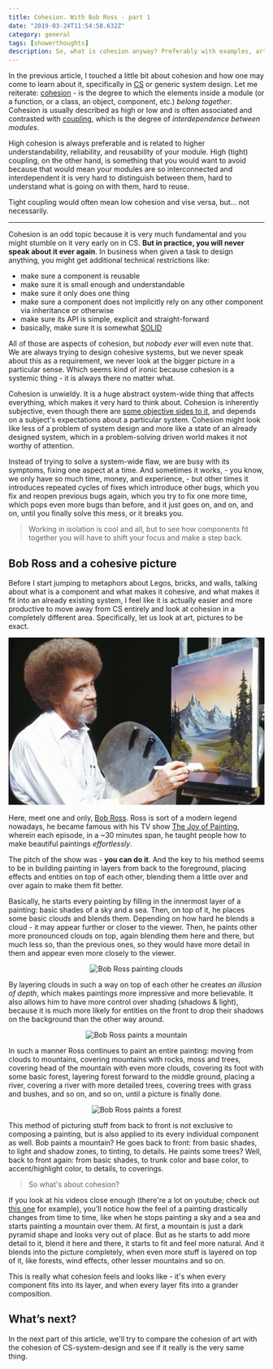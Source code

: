 ```yaml
---
title: Cohesion. With Bob Ross - part 1
date: "2019-03-24T11:54:58.632Z"
category: general
tags: [showerthoughts]
description: So, what is cohesion anyway? Preferably with examples, art, and Bob Ross.
---
```


In the previous article, I touched a little bit about cohesion and how one may come to learn about it, specifically in [CS](https://en.wikipedia.org/wiki/Computer_science) or generic system design. Let me reiterate: [cohesion](<https://en.wikipedia.org/wiki/Cohesion_(computer_science)>) - is the degree to which the elements inside a module (or a function, or a class, an object, component, etc.) _belong together_. Cohesion is usually described as high or low and is often associated and contrasted with [coupling](<https://en.wikipedia.org/wiki/Coupling_(computer_programming)>), which is the degree of _interdependence between modules_.

High cohesion is always preferable and is related to higher understandability, reliability, and reusability of your module. High (tight) coupling, on the other hand, is something that you would want to avoid because that would mean your modules are so interconnected and interdependent it is very hard to distinguish between them, hard to understand what is going on with them, hard to reuse.

Tight coupling would often mean low cohesion and vise versa, but... not necessarily.

---

Cohesion is an odd topic because it is very much fundamental and you might stumble on it very early on in CS. **But in practice, you will never speak about it ever again**. In business when given a task to design anything, you might get additional technical restrictions like:

- make sure a component is reusable
- make sure it is small enough and understandable
- make sure it only does one thing
- make sure a component does not implicitly rely on any other component via inheritance or otherwise
- make sure its API is simple, explicit and straight-forward
- basically, make sure it is somewhat [SOLID](https://en.wikipedia.org/wiki/SOLID)

All of those are aspects of cohesion, but _nobody ever_ will even note that. We are always trying to design cohesive systems, but we never speak about this as a requirement, we never look at the bigger picture in a particular sense. Which seems kind of ironic because cohesion is a systemic thing - it is always there no matter what.

Cohesion is unwieldy. It is a huge abstract system-wide thing that affects everything, which makes it very hard to think about. Cohesion is inherently subjective, even though there are [some objective sides to it](<https://en.wikipedia.org/wiki/Cohesion_(computer_science)#Types_of_cohesion>), and depends on a subject's expectations about a particular system. Cohesion might look like less of a problem of system design and more like a state of an already designed system, which in a problem-solving driven world makes it not worthy of attention.

Instead of trying to solve a system-wide flaw, we are busy with its symptoms, fixing one aspect at a time. And sometimes it works, - you know, we only have so much time, money, and experience, - but other times it introduces repeated cycles of fixes which introduce other bugs, which you fix and reopen previous bugs again, which you try to fix one more time, which pops even more bugs than before, and it just goes on, and on, and on, until you finally solve this mess, or it breaks you.

> Working in isolation is cool and all, but to see how components fit together you will have to shift your focus and make a step back.

## Bob Ross and a cohesive picture

Before I start jumping to metaphors about Legos, bricks, and walls, talking about what is a component and what makes it cohesive, and what makes it fit into an already existing system, I feel like it is actually easier and more productive to move away from CS entirely and look at cohesion in a completely different area. Specifically, let us look at art, pictures to be exact.

![Bob Ross](./BobRoss.jpg "Bob Ross at work")

Here, meet one and only, [Bob Ross](https://en.wikipedia.org/wiki/Bob_Ross). Ross is sort of a modern legend nowadays, he became famous with his TV show [The Joy of Painting](https://en.wikipedia.org/wiki/The_Joy_of_Painting), wherein each episode, in a ~30 minutes span, he taught people how to make beautiful paintings _effortlessly_.

The pitch of the show was - **you can do it**. And the key to his method seems to be in building painting in layers from back to the foreground, placing effects and entities on top of each other, blending them a little over and over again to make them fit better.

Basically, he starts every painting by filling in the innermost layer of a painting: basic shades of a sky and a sea. Then, on top of it, he places some basic clouds and blends them. Depending on how hard he blends a cloud - it may appear further or closer to the viewer. Then, he paints other more pronounced clouds on top, again blending them here and there, but much less so, than the previous ones, so they would have more detail in them and appear even more closely to the viewer.

<center>
    <img src="/BobRoss-clouds.gif" alt="Bob Ross painting clouds" />
</center>

By layering clouds in such a way on top of each other he creates _an illusion of depth_, which makes paintings more impressive and more believable. It also allows him to have more control over shading (shadows & light), because it is much more likely for entities on the front to drop their shadows on the background than the other way around.

<center>
    <img src="/BobRoss-mountain.gif" alt="Bob Ross paints a mountain" />
</center>

In such a manner Ross continues to paint an entire painting: moving from clouds to mountains, covering mountains with rocks, moss and trees, covering head of the mountain with even more clouds, covering its foot with some basic forest, layering forest forward to the middle ground, placing a river, covering a river with more detailed trees, covering trees with grass and bushes, and so on, and so on, until a picture is finally done.

<center>
    <img src="/BobRoss-forest.gif" alt="Bob Ross paints a forest"/>
</center>

This method of picturing stuff from back to front is not exclusive to composing a painting, but is also applied to its every individual component as well. Bob paints a mountain? He goes back to front: from basic shades, to light and shadow zones, to tinting, to details. He paints some trees? Well, back to front again: from basic shades, to trunk color and base color, to accent/highlight color, to details, to coverings.

> So what's about cohesion?

If you look at his videos close enough (there're a lot on youtube; check out [this one](https://youtu.be/RInDWhYceLU) for example), you'll notice how the feel of a painting drastically changes from time to time, like when he stops painting a sky and a sea and starts painting a mountain over them. At first, a mountain is just a dark pyramid shape and looks very out of place. But as he starts to add more detail to it, blend it here and there, it starts to fit and feel more natural. And it blends into the picture completely, when even more stuff is layered on top of it, like forests, wind effects, other lesser mountains and so on.

This is really what cohesion feels and looks like - it's when every component fits into its layer, and when every layer fits into a grander composition.

## What’s next?

In the next part of this article, we'll try to compare the cohesion of art with the cohesion of CS-system-design and see if it really is the very same thing.